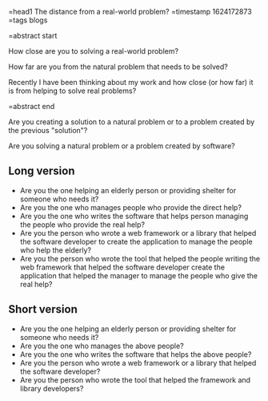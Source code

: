 =head1 The distance from a real-world problem?
=timestamp 1624172873
=tags blogs

=abstract start

How close are you to solving a real-world problem?

How far are you from the natural problem that needs to be solved?

Recently I have been thinking about my work and how close (or how far) it is from helping to solve real problems?

=abstract end

Are you creating a solution to a natural problem or to a problem created by the previous "solution"?

Are you solving a natural problem or a problem created by software?

<h2>Long version</h2>

<ul>
<li>Are you the one helping an elderly person or providing shelter for someone who needs it?</li>
<li>Are you the one who manages people who provide the direct help?</li>
<li>Are you the one who writes the software that helps person managing the people who provide the real help?</li>
<li>Are you the person who wrote a web framework or a library that helped the software developer to create the application to manage the people who help the elderly?</li>
<li>Are you the person who wrote the tool that helped the people writing the web framework that helped the software developer create the application that helped the manager to manage the people who give the real help?</li>
</ul>

<h2>Short version</h2>
<ul>
<li>Are you the one helping an elderly person or providing shelter for someone who needs it?</li>
<li>Are you the one who manages the above people?</li>
<li>Are you the one who writes the software that helps the above people?</li>
<li>Are you the person who wrote a web framework or a library that helped the software developer?</li>
<li>Are you the person who wrote the tool that helped the framework and library developers?</li>
</ul>


